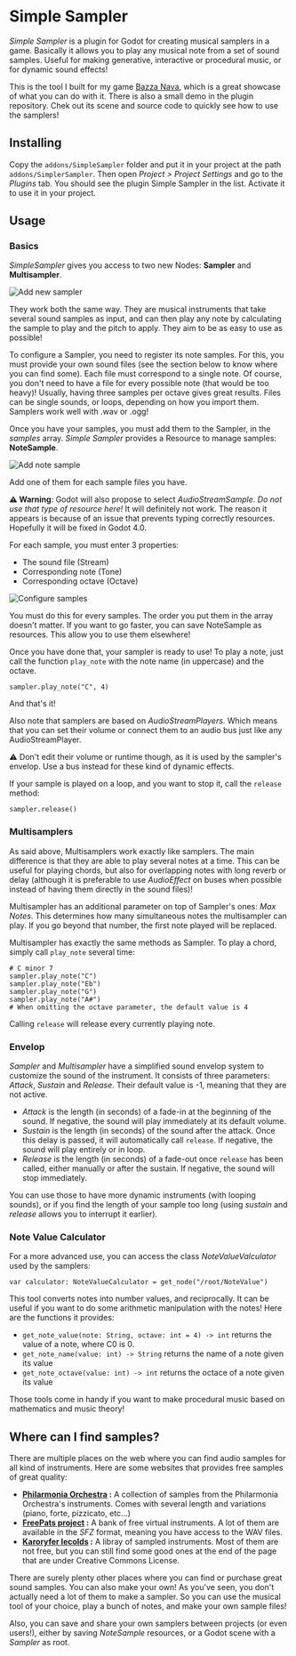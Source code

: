 # Simple Sampler

_Simple Sampler_ is a plugin for Godot for creating musical samplers in a game. Basically it allows you to play any musical note from a set of sound samples. Useful for making generative, interactive or procedural music, or for dynamic sound effects!

This is the tool I built for my game [Bazza Nava](https://itooh.itch.io/bazza-nava), which is a great showcase of what you can do with it. There is also a small demo in the plugin repository. Chek out its scene and source code to quickly see how to use the samplers!

## Installing

Copy the `addons/SimpleSampler` folder and put it in your project at the path `addons/SimplerSampler`. Then open _Project > Project Settings_ and go to the _Plugins_ tab. You should see the plugin Simple Sampler in the list. Activate it to use it in your project.

## Usage

### Basics

_SimpleSampler_ gives you access to two new Nodes: **Sampler** and **Multisampler**.

![Add new sampler](doc/add-sampler.png)

They work both the same way. They are musical instruments that take several sound samples as input, and can then play any note by calculating the sample to play and the pitch to apply. They aim to be as easy to use as possible!

To configure a Sampler, you need to register its note samples. For this, you must provide your own sound files (see the section below to know where you can find some). Each file must correspond to a single note. Of course, you don't need to have a file for every possible note (that would be too heavy)! Usually, having three samples per octave gives great results. Files can be single sounds, or loops, depending on how you import them. Samplers work well with .wav or .ogg!

Once you have your samples, you must add them to the Sampler, in the _samples_ array. _Simple Sampler_ provides a Resource to manage samples: **NoteSample**.

![Add note sample](doc/note-sample.png)

Add one of them for each sample files you have.

**:warning: Warning**: Godot will also propose to select _AudioStreamSample_. _Do not use that type of resource here!_ It will definitely not work. The reason it appears is because of an issue that prevents typing correctly resources. Hopefully it will be fixed in Godot 4.0.

For each sample, you must enter 3 properties:

* The sound file (Stream)
* Corresponding note (Tone)
* Corresponding octave (Octave)

![Configure samples](doc/sample-config.png)

You must do this for every samples. The order you put them in the array doesn't matter. If you want to go faster, you can save NoteSample as resources. This allow you to use them elsewhere!

Once you have done that, your sampler is ready to use! To play a note, just call the function `play_note` with the note name (in uppercase) and the octave.

```
sampler.play_note("C", 4)
```

And that's it!

Also note that samplers are based on _AudioStreamPlayers_. Which means that you can set their volume or connect them to an audio bus just like any AudioStreamPlayer.

:warning: Don't edit their volume or runtime though, as it is used by the sampler's envelop. Use a bus instead for these kind of dynamic effects.

If your sample is played on a loop, and you want to stop it, call the `release` method:

```
sampler.release()
```

### Multisamplers

As said above, Multisamplers work exactly like samplers. The main difference is that they are able to play several notes at a time. This can be useful for playing chords, but also for overlapping notes with long reverb or delay (although it is preferable to use _AudioEffect_ on buses when possible instead of having them directly in the sound files)!

Multisampler has an additional parameter on top of Sampler's ones: _Max Notes_. This determines how many simultaneous notes the multisampler can play. If you go beyond that number, the first note played will be replaced.

Multisampler has exactly the same methods as Sampler. To play a chord, simply call `play_note` several time:

```(gdscript)
# C minor 7
sampler.play_note("C")
sampler.play_note("Eb")
sampler.play_note("G")
sampler.play_note("A#")
# When omitting the octave parameter, the default value is 4
```

Calling `release` will release every currently playing note.

### Envelop

_Sampler_ and _Multisampler_ have a simplified sound envelop system to customize the sound of the instrument. It consists of three parameters: _Attack_, _Sustain_ and _Release_. Their default value is -1, meaning that they are not active.

* *Attack* is the length (in seconds) of a fade-in at the beginning of the sound. If negative, the sound will play immediately at its default volume.
* *Sustain* is the length (in seconds) of the sound after the attack. Once this delay is passed, it will automatically call `release`. If negative, the sound will play entirely or in loop.
* *Release* is the length (in seconds) of a fade-out once `release` has been called, either manually or after the sustain. If negative, the sound will stop immediately.

You can use those to have more dynamic instruments (with looping sounds), or if you find the length of your sample too long (using _sustain_ and _release_ allows you to interrupt it earlier).

### Note Value Calculator

For a more advanced use, you can access the class *NoteValueValculator* used by the samplers:

```
var calculator: NoteValueCalculator = get_node("/root/NoteValue")
```

This tool converts notes into number values, and reciprocally. It can be useful if you want to do some arithmetic manipulation with the notes! Here are the functions it provides:

* `get_note_value(note: String, octave: int = 4) -> int` returns the value of a note, where C0 is 0.
* `get_note_name(value: int) -> String` returns the name of a note given its value
* `get_note_octave(value: int) -> int` returns the octace of a note given its value

Those tools come in handy if you want to make procedural music based on mathematics and music theory!

## Where can I find samples?

There are multiple places on the web where you can find audio samples for all kind of instruments. Here are some websites that provides free samples of great quality:

* **[Philarmonia Orchestra](https://philharmonia.co.uk/resources/sound-samples/) :** A collection of samples from the Philarmonia Orchestra's instruments. Comes with several length and variations (piano, forte, pizzicato, etc…)
* **[FreePats project](http://freepats.zenvoid.org/index.html) :** A bank of free virtual instruments. A lot of them are available in the _SFZ_ format, meaning you have access to the WAV files.
* **[Karoryfer lecolds](https://www.karoryfer.com/karoryfer-samples) :** A libray of sampled instruments. Most of them are not free, but you can still find some good ones at the end of the page that are under Creative Commons License.

There are surely plenty other places where you can find or purchase great sound samples. You can also make your own! As you've seen, you don't actually need a lot of them to make a sampler. So you can use the musical tool of your choice, play a bunch of notes, and make your own sample files!

Also, you can save and share your own samplers between projects (or even users!), either by saving _NoteSample_ resources, or a Godot scene with a _Sampler_ as root.
